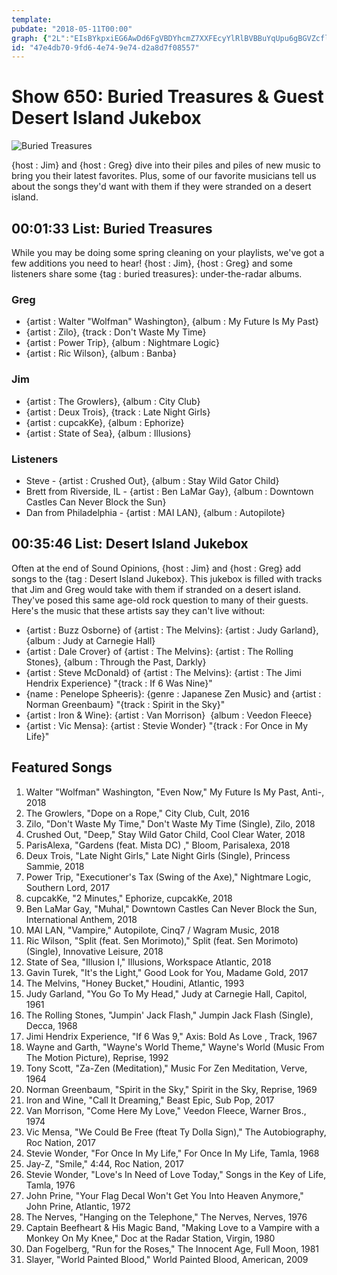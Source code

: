 ```yaml
---
template: 
pubdate: "2018-05-11T00:00"
graph: {"2L":"EIsBYkpxiEG6AwDd6FgVBDYhcmZ7XXFEcyYlRlBVBBuYqUpu6gBGVZcflkAIbDO7Sxf7tV1ikXFZry6VVLWLGWCjIM97U9XYCvTP72qjsIRumD","1NM":"VPFJztoPeM7Gkl5R43oZBIxoKGJSyW4pGTIBD0VX9i0APV2hiQ"}
id: "47e4db70-9fd6-4e74-9e74-d2a8d7f08557"
---
```






# Show 650: Buried Treasures & Guest Desert Island Jukebox

![Buried Treasures](https://static.soundopinions.org/images/2018/treasure3.jpg)

{host : Jim} and {host : Greg} dive into their piles and piles of new music to bring you their latest favorites. Plus, some of our favorite musicians tell us about the songs they'd want with them if they were stranded on a desert island.



## 00:01:33 List: Buried Treasures

While you may be doing some spring cleaning on your playlists, we've got a few additions you need to hear! {host : Jim}, {host : Greg} and some listeners share some {tag : buried treasures}: under-the-radar albums.


### Greg

- {artist : Walter "Wolfman" Washington}, {album : My Future Is My Past}
- {artist : Zilo}, {track : Don't Waste My Time}
- {artist : Power Trip}, {album : Nightmare Logic}
- {artist : Ric Wilson}, {album : Banba}


### Jim

- {artist : The Growlers}, {album : City Club}
- {artist : Deux Trois}, {track : Late Night Girls}
- {artist : cupcakKe}, {album : Ephorize}
- {artist : State of Sea}, {album : Illusions}


### Listeners

- Steve - {artist : Crushed Out}, {album : Stay Wild Gator Child}
- Brett from Riverside, IL - {artist : Ben LaMar Gay}, {album : Downtown Castles Can Never Block the Sun}
- Dan from Philadelphia - {artist : MAI LAN}, {album : Autopilote}



## 00:35:46 List: Desert Island Jukebox

Often at the end of Sound Opinions, {host : Jim} and {host : Greg} add songs to the {tag : Desert Island Jukebox}. This jukebox is filled with tracks that Jim and Greg would take with them if stranded on a desert island. They've posed this same age-old rock question to many of their guests. Here's the music that these artists say they can't live without:

- {artist : Buzz Osborne} of {artist : The Melvins}: {artist : Judy Garland}, {album : Judy at Carnegie Hall}
- {artist : Dale Crover} of {artist : The Melvins}: {artist : The Rolling Stones}, {album : Through the Past, Darkly}
- {artist : Steve McDonald} of {artist : The Melvins}: {artist : The Jimi Hendrix Experience} "{track : If 6 Was Nine}"
- {name : Penelope Spheeris}: {genre : Japanese Zen Music} and {artist : Norman Greenbaum} "{track : Spirit in the Sky}"
- {artist : Iron & Wine}: {artist : Van Morrison}  {album : Veedon Fleece}
- {artist : Vic Mensa}: {artist : Stevie Wonder} "{track : For Once in My Life}"



## Featured Songs

1. Walter "Wolfman" Washington, "Even Now," My Future Is My Past, Anti-, 2018
2. The Growlers, "Dope on a Rope," City Club, Cult, 2016
3. Zilo, "Don't Waste My Time," Don't Waste My Time (Single), Zilo, 2018
4. Crushed Out, "Deep," Stay Wild Gator Child, Cool Clear Water, 2018
5. ParisAlexa, "Gardens (feat. Mista DC) ," Bloom, Parisalexa, 2018
6. Deux Trois, "Late Night Girls," Late Night Girls (Single), Princess Sammie, 2018
7. Power Trip, "Executioner's Tax (Swing of the Axe)," Nightmare Logic, Southern Lord, 2017
8. cupcakKe, "2 Minutes," Ephorize, cupcakKe, 2018
9. Ben LaMar Gay, "Muhal," Downtown Castles Can Never Block the Sun, International Anthem, 2018
10. MAI LAN, "Vampire," Autopilote, Cinq7 / Wagram Music, 2018
11. Ric Wilson, "Split (feat. Sen Morimoto)," Split (feat. Sen Morimoto) (Single), Innovative Leisure, 2018
12. State of Sea, "Illusion I," Illusions, Workspace Atlantic, 2018
13. Gavin Turek, "It's the Light," Good Look for You, Madame Gold, 2017
14. The Melvins, "Honey Bucket," Houdini, Atlantic, 1993
15. Judy Garland, "You Go To My Head," Judy at Carnegie Hall, Capitol, 1961
16. The Rolling Stones, "Jumpin' Jack Flash," Jumpin Jack Flash (Single), Decca, 1968
17. Jimi Hendrix Experience, "If 6 Was 9," Axis: Bold As Love , Track, 1967
18. Wayne and Garth, "Wayne's World Theme," Wayne's World (Music From The Motion Picture), Reprise, 1992
19. Tony Scott, "Za-Zen (Meditation)," Music For Zen Meditation, Verve, 1964
20. Norman Greenbaum, "Spirit in the Sky," Spirit in the Sky, Reprise, 1969
21. Iron and Wine, "Call It Dreaming," Beast Epic, Sub Pop, 2017
22. Van Morrison, "Come Here My Love," Veedon Fleece, Warner Bros., 1974
23. Vic Mensa, "We Could Be Free (fteat Ty Dolla Sign)," The Autobiography, Roc Nation, 2017
24. Stevie Wonder, "For Once In My Life," For Once In My Life, Tamla, 1968
25. Jay-Z, "Smile," 4:44, Roc Nation, 2017
26. Stevie Wonder, "Love's In Need of Love Today," Songs in the Key of Life, Tamla, 1976
27. John Prine, "Your Flag Decal Won't Get You Into Heaven Anymore," John Prine, Atlantic, 1972
28. The Nerves, "Hanging on the Telephone," The Nerves, Nerves, 1976
29. Captain Beefheart & His Magic Band, "Making Love to a Vampire with a Monkey On My Knee," Doc at the Radar Station, Virgin, 1980
30. Dan Fogelberg, "Run for the Roses," The Innocent Age, Full Moon, 1981
31. Slayer, "World Painted Blood," World Painted Blood, American, 2009